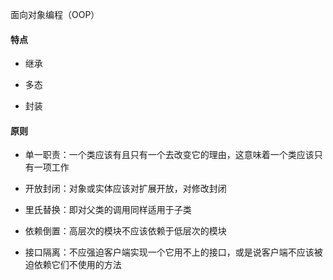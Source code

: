 面向对象编程（OOP）

#### 特点

- 继承

- 多态

- 封装

#### 原则

- 单一职责：一个类应该有且只有一个去改变它的理由，这意味着一个类应该只有一项工作

- 开放封闭：对象或实体应该对扩展开放，对修改封闭

- 里氏替换：即对父类的调用同样适用于子类

- 依赖倒置：高层次的模块不应该依赖于低层次的模块

- 接口隔离：不应强迫客户端实现一个它用不上的接口，或是说客户端不应该被迫依赖它们不使用的方法